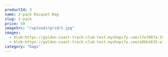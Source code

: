 ```yaml
---
productId: 3
name: 2-pack Racquet Bag
slug: 2-pack
price: 59
imageSrc: "/uploads/grid/1.jpg"
images:
  - blob:https://golden-coast-track-club-test.myshopify.com/17e7087a-1914-4dd5-84a7-522d04683dad
  - blob:https://golden-coast-track-club-test.myshopify.com/e0bb2635-a30c-479a-9091-10c2946637ed
category: "bags"
---
```

